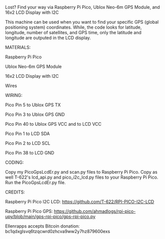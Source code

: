 Lost? Find your way via Raspberry Pi Pico, Ublox Neo-6m GPS Module, and 16x2 LCD Display with I2C

This machine can be used when you want to find your specific GPS (global positioning system) coordinates. While, the code looks for latitude, longitude, number of satellites, and GPS time, only the latitude and longitude are outputed in the LCD display.


MATERIALS:

Raspberry Pi Pico

Ublox Neo-6m GPS Module

16x2 LCD Display with I2C

Wires


WIRING:

Pico Pin 5 to Ublox GPS TX

Pico Pin 3 to  Ublox GPS GND

Pico Pin 40 to Ublox GPS VCC and to LCD VCC 

Pico Pin 1 to LCD SDA

Pico Pin 2 to LCD SCL

Pico Pin 38 to LCD GND


CODING:

Copy my PicoGpsLcdEr.py and scan.py files to Raspberry Pi Pico. Copy as well T-622's lcd_api.py and pico_i2c_lcd.py files to your Raspberry Pi Pico. Run the PicoGpsLcdEr.py file.


CREDITS:

Raspberry Pi Pico I2C LCD: https://github.com/T-622/RPI-PICO-I2C-LCD

Raspberry Pi Pico GPS: https://github.com/ahmadlogs/rpi-pico-upy/blob/main/gps-rpi-pico/gps-rpi-pico.py


Ellenrapps accepts Bitcoin donation: bc1qdxglsvq6tzqcwrd0zhcva9ww2y7hz879600exs
